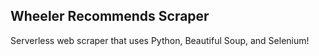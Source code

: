 ## Wheeler Recommends Scraper

Serverless web scraper that uses Python, Beautiful Soup, and Selenium!